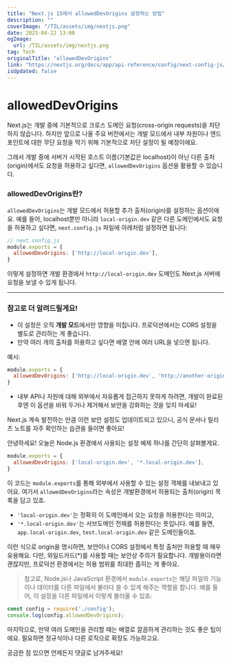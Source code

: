 ```yaml
---
title: "Next.js 15에서 allowedDevOrigins 설정하는 방법"
description: ""
coverImage: "/TIL/assets/img/nextjs.png"
date: 2025-04-22 13:00
ogImage: 
  url: /TIL/assets/img/nextjs.png
tag: Tech
originalTitle: "allowedDevOrigins"
link: "https://nextjs.org/docs/app/api-reference/config/next-config-js/allowedDevOrigins"
isUpdated: false
---
```



# allowedDevOrigins

Next.js는 개발 중에 기본적으로 크로스 도메인 요청(cross-origin requests)을 차단하지 않습니다. 하지만 앞으로 나올 주요 버전에서는 개발 모드에서 내부 자원이나 엔드포인트에 대한 무단 요청을 막기 위해 기본적으로 차단 설정이 될 예정이에요.

그래서 개발 중에 서버가 시작된 호스트 이름(기본값은 localhost)이 아닌 다른 출처(origin)에서도 요청을 허용하고 싶다면, `allowedDevOrigins` 옵션을 활용할 수 있습니다.

### allowedDevOrigins란?

`allowedDevOrigins`는 개발 모드에서 허용할 추가 출처(origin)를 설정하는 옵션이에요. 예를 들어, localhost뿐만 아니라 `local-origin.dev` 같은 다른 도메인에서도 요청을 허용하고 싶다면, `next.config.js` 파일에 아래처럼 설정하면 됩니다:

```js
// next.config.js
module.exports = {
  allowedDevOrigins: ['http://local-origin.dev'],
}
```

이렇게 설정하면 개발 환경에서 `http://local-origin.dev` 도메인도 Next.js 서버에 요청을 보낼 수 있게 됩니다.

---

### 참고로 더 알려드릴게요!

- 이 설정은 오직 **개발 모드**에서만 영향을 미칩니다. 프로덕션에서는 CORS 설정을 별도로 관리하는 게 좋습니다.
- 만약 여러 개의 출처를 허용하고 싶다면 배열 안에 여러 URL을 넣으면 됩니다.

예시:

```js
module.exports = {
  allowedDevOrigins: ['http://local-origin.dev', 'http://another-origin.dev'],
}
```

- 내부 API나 자원에 대해 외부에서 자유롭게 접근하지 못하게 하려면, 개발이 완료된 후엔 이 옵션을 비워 두거나 제거해서 보안을 강화하는 것을 잊지 마세요!

Next.js 계속 발전하는 만큼 이런 보안 설정도 업데이트되고 있으니, 공식 문서나 릴리즈 노트를 자주 확인하는 습관을 들이면 좋아요!

<!-- TIL 수평 -->
<ins class="adsbygoogle"
     style="display:block"
     data-ad-client="ca-pub-4877378276818686"
     data-ad-slot="1549334788"
     data-ad-format="auto"
     data-full-width-responsive="true"></ins>
<script>
(adsbygoogle = window.adsbygoogle || []).push({});
</script>

안녕하세요! 오늘은 Node.js 환경에서 사용되는 설정 예제 하나를 간단히 살펴볼게요.

```js
module.exports = {
  allowedDevOrigins: ['local-origin.dev', '*.local-origin.dev'],
}
```

이 코드는 `module.exports`를 통해 외부에서 사용할 수 있는 설정 객체를 내보내고 있어요. 여기서 `allowedDevOrigins`라는 속성은 개발환경에서 허용되는 출처(origin) 목록을 담고 있죠.

- `'local-origin.dev'`는 정확히 이 도메인에서 오는 요청을 허용한다는 의미고,
- `'*.local-origin.dev'`는 서브도메인 전체를 허용한다는 뜻입니다. 예를 들면, `app.local-origin.dev`, `test.local-origin.dev` 같은 도메인들이죠.

이런 식으로 origin을 명시하면, 보안이나 CORS 설정에서 특정 출처만 허용할 때 매우 유용해요. 다만, 와일드카드(*)를 사용할 때는 보안상 주의가 필요합니다. 개발용이라면 괜찮지만, 프로덕션 환경에서는 허용 범위를 최대한 좁히는 게 좋아요.

> 참고로, Node.js나 JavaScript 환경에서 `module.exports`는 해당 파일의 기능이나 데이터를 다른 파일에서 불러다 쓸 수 있게 해주는 역할을 합니다. 예를 들어, 이 설정을 다른 파일에서 이렇게 불러올 수 있죠:

```js
const config = require('./config');
console.log(config.allowedDevOrigins);
```

마지막으로, 만약 여러 도메인을 관리할 때는 배열로 깔끔하게 관리하는 것도 좋은 팁이에요. 필요하면 정규식이나 다른 로직으로 확장도 가능하고요.

궁금한 점 있으면 언제든지 댓글로 남겨주세요!